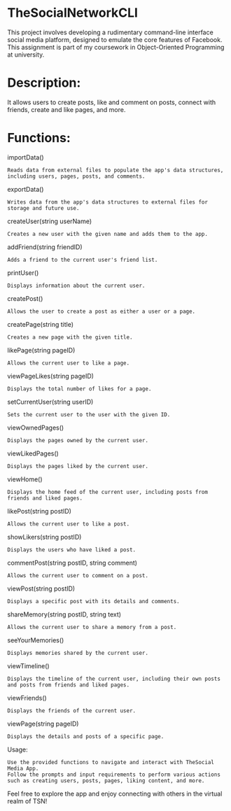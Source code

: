 # TheSocialNetworkCLI
This project involves developing a rudimentary command-line interface social media platform, designed to emulate the core features of Facebook. This assignment is part of my coursework in Object-Oriented Programming at university.

# Description:

It allows users to create posts, like and comment on posts, connect with friends, create and like pages, and more.

# Functions:

importData()

    Reads data from external files to populate the app's data structures, including users, pages, posts, and comments.

exportData()

    Writes data from the app's data structures to external files for storage and future use.

createUser(string userName)

    Creates a new user with the given name and adds them to the app.

addFriend(string friendID)

    Adds a friend to the current user's friend list.

printUser()

    Displays information about the current user.

createPost()

    Allows the user to create a post as either a user or a page.

createPage(string title)

    Creates a new page with the given title.

likePage(string pageID)

    Allows the current user to like a page.

viewPageLikes(string pageID)

    Displays the total number of likes for a page.

setCurrentUser(string userID)

    Sets the current user to the user with the given ID.

viewOwnedPages()

    Displays the pages owned by the current user.

viewLikedPages()

    Displays the pages liked by the current user.

viewHome()

    Displays the home feed of the current user, including posts from friends and liked pages.

likePost(string postID)

    Allows the current user to like a post.

showLikers(string postID)

    Displays the users who have liked a post.

commentPost(string postID, string comment)

    Allows the current user to comment on a post.

viewPost(string postID)

    Displays a specific post with its details and comments.

shareMemory(string postID, string text)

    Allows the current user to share a memory from a post.

seeYourMemories()

    Displays memories shared by the current user.

viewTimeline()

    Displays the timeline of the current user, including their own posts and posts from friends and liked pages.

viewFriends()

    Displays the friends of the current user.

viewPage(string pageID)

    Displays the details and posts of a specific page.

Usage:

    Use the provided functions to navigate and interact with TheSocial Media App.
    Follow the prompts and input requirements to perform various actions such as creating users, posts, pages, liking content, and more.

Feel free to explore the app and enjoy connecting with others in the virtual realm of TSN!

